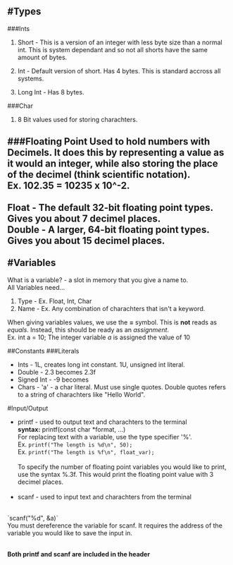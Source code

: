 #Types
---
###Ints
1. Short - This is a version of an integer with less byte size than a normal int. This is system dependant and so not all shorts have the same amount of bytes.

2. Int - Default version of short. Has 4 bytes. This is standard accross all systems.
3. Long Int - Has 8 bytes.

###Char
1. 8 Bit values used for storing charachters. 

###Floating Point
Used to hold numbers with Decimels. It does this by representing a value as it would an integer, while also storing the place of the decimel (think scientific notation). <br>
Ex. 102.35 = 10235 x 10^-2.
<br><br>
**Float** - The default 32-bit floating point types. Gives you about 7 decimel places.<br>
**Double** - A larger, 64-bit floating point types.
Gives you about 15 decimel places.
<br><br>
#Variables
---
What is a variable? - a slot in memory that you give a name to.
<br>
All Variables need...<br>
1. Type - Ex. Float, Int, Char<br>
2. Name - Ex. Any combination of charachters that isn't  a keyword.

When giving variables values, we use the **=** symbol.
This is **not** reads as *equals*. Instead, this should be ready as an *assignment*.<br>
Ex. int a = 10; The integer variable *a* is assigned the value of 10

##Constants
###Literals
- Ints - 1L, creates long int constant. 1U, unsigned int literal.
- Double - 2.3 becomes 2.3f
- Signed Int - \-9 becomes 
- Chars - 'a' - a char literal. Must use single quotes. Double quotes refers to a string of charachters like "Hello World".

#Input/Output
- printf - used to output text and charachters to the terminal<br>
	**syntax:** printf(const char *format, ...) <br>
	For replacing text with a variable, use the type specifier '%'.<br>
	Ex. `printf("The length is %d\n", 50);` <br>
	Ex. `printf("The length is %f\n", float_var);` <br><br>
	To specify the number of floating point variables you would like to print, use the syntax %.3f. This would print the floating point value with 3 decimel places. <br><br>
- scanf - used to input text and charachters from the terminal
<br>
`scanf("%d", &a)`
<br>You must dereference the variable for scanf. It requires the address of the variable you would like to save the input in. 

<br>**Both printf and scanf are included in the <stdio> header**







